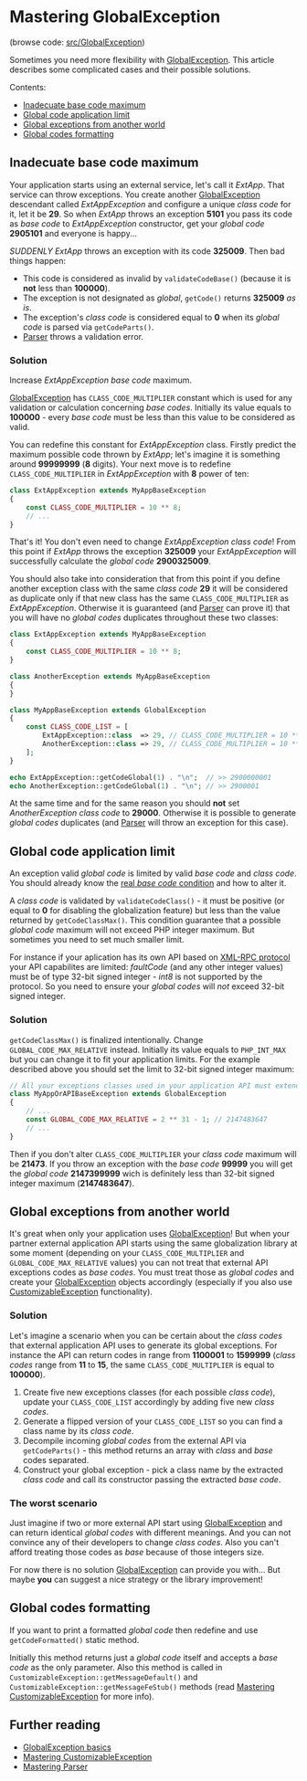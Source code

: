 # Mastering GlobalException

(browse code: [src/GlobalException](../../../../src/GlobalException.php))

Sometimes you need more flexibility with [GlobalException](../dummies/global-exception.md). This article describes some
complicated cases and their possible solutions.

Contents:
- [Inadecuate base code maximum](#inadecuate-base-code-maximum)
- [Global code application limit](#global-code-application-limit)
- [Global exceptions from another world](#global-exceptions-from-another-world)
- [Global codes formatting](#global-codes-formatting)

## Inadecuate base code maximum

Your application starts using an external service, let's call it _ExtApp_. That service can throw exceptions. You
create another [GlobalException](../dummies/global-exception.md) descendant called _ExtAppException_ and configure a
unique _class code_ for it, let it be **29**. So when _ExtApp_ throws an exception **5101** you pass its code as
_base code_ to _ExtAppException_ constructor, get your _global code_ **2905101** and everyone is happy...

_SUDDENLY_ _ExtApp_ throws an exception with its code **325009**. Then bad things happen:
- This code is considered as invalid by `validateCodeBase()` (because it is **not** less than **100000**).
- The exception is not designated as _global_, `getCode()` returns **325009** _as is_.
- The exception's _class code_ is considered equal to **0** when its _global code_ is parsed via `getCodeParts()`.
- [Parser](../dummies/parser.md) throws a validation error.

### Solution

Increase _ExtAppException_ _base code_ maximum.

[GlobalException](../dummies/global-exception.md) has `CLASS_CODE_MULTIPLIER` constant which is used for any validation
or calculation concerning _base codes_. Initially its value equals to **100000** - every _base code_ must be less than
this value to be considered as valid.

You can redefine this constant for _ExtAppException_ class. Firstly predict the maximum possible code thrown by
_ExtApp_; let's imagine it is something around **99999999** (**8** digits). Your next move is to redefine
`CLASS_CODE_MULTIPLIER` in _ExtAppException_ with **8** power of ten:

```php
class ExtAppException extends MyAppBaseException
{
    const CLASS_CODE_MULTIPLIER = 10 ** 8;
    // ...
}
```

That's it! You don't even need to change _ExtAppException_ _class code_! From this point if _ExtApp_ throws the
exception **325009** your _ExtAppException_ will successfully calculate the _global code_ **2900325009**.

You should also take into consideration that from this point if you define another exception class with the same _class
code_ **29** it will be considered as duplicate only if that new class has the same `CLASS_CODE_MULTIPLIER` as
_ExtAppException_. Otherwise it is guaranteed (and [Parser](../dummies/parser.md) can prove it) that you will have no
_global codes_ duplicates throughout these two classes:

```php
class ExtAppException extends MyAppBaseException
{
    const CLASS_CODE_MULTIPLIER = 10 ** 8;
}

class AnotherException extends MyAppBaseException
{
}

class MyAppBaseException extends GlobalException
{
    const CLASS_CODE_LIST = [
        ExtAppException::class  => 29, // CLASS_CODE_MULTIPLIER = 10 ** 8;
        AnotherException::class => 29, // CLASS_CODE_MULTIPLIER = 10 ** 5;
    ];
}

echo ExtAppException::getCodeGlobal(1) . "\n";  // >> 2900000001
echo AnotherException::getCodeGlobal(1) . "\n"; // >> 2900001
```

At the same time and for the same reason you should **not** set _AnotherException_ _class code_ to **29000**. Otherwise
it is possible to generate _global codes_ duplicates (and [Parser](../dummies/parser.md) will throw an exception for
this case).

## Global code application limit

An exception valid _global code_ is limited by valid _base code_ and _class code_. You should already know the
[real _base code_ condition](#inadecuate-base-code-maximum) and how to alter it.

A _class code_ is validated by `validateCodeClass()` - it must be positive (or equal to **0** for disabling the
globalization feature) but less than the value returned by `getCodeClassMax()`. This condition guarantee that a
possible _global code_ maximum will not exceed PHP integer maximum. But sometimes you need to set much smaller limit.

For instance if your aplication has its own API based on [XML-RPC protocol](http://xmlrpc.scripting.com/spec.html)
your API capabilites are limited: _faultCode_ (and any other integer values) must be of type 32-bit signed integer -
_int8_ is not supported by the protocol. So you need to ensure your _global codes_ will _not_ exceed 32-bit signed
integer.

### Solution

`getCodeClassMax()` is finalized intentionally. Change `GLOBAL_CODE_MAX_RELATIVE` instead. Initially its value equals
to `PHP_INT_MAX` but you can change it to fit your application limits. For the example described above you should set
the limit to 32-bit signed integer maximum:

```php
// All your exceptions classes used in your application API must extend this class:
class MyAppOrAPIBaseException extends GlobalException
{
    // ...
    const GLOBAL_CODE_MAX_RELATIVE = 2 ** 31 - 1; // 2147483647
    // ...
}
```

Then if you don't alter `CLASS_CODE_MULTIPLIER` your _class code_ maximum will be **21473**. If you throw an
exception with the _base code_ **99999** you will get the _global code_ **2147399999** wich is definitely less than
32-bit signed integer maximum (**2147483647**).

## Global exceptions from another world

It's great when only your application uses [GlobalException](../dummies/global-exception.md)! But when your partner
external application API starts using the same globalization library at some moment (depending on your
`CLASS_CODE_MULTIPLIER` and `GLOBAL_CODE_MAX_RELATIVE` values) you can not treat that external API exceptions codes
as _base codes_. You must treat those as _global codes_ and create your
[GlobalException](../dummies/global-exception.md) objects accordingly (especially if you also use
[CustomizableException](../dummies/customizable-exception.md) functionality).

### Solution

Let's imagine a scenario when you can be certain about the _class codes_ that external application API uses to generate
its global exceptions. For instance the API can return codes in range from **1100001** to **1599999** (_class codes_
range from **11** to **15**, the same `CLASS_CODE_MULTIPLIER` is equal to **100000**).

1. Create five new exceptions classes (for each possible _class code_), update your `CLASS_CODE_LIST` accordingly by
adding five new _class codes_.
1. Generate a flipped version of your `CLASS_CODE_LIST` so you can find a class name by its _class code_.
1. Decompile incoming _global codes_ from the external API via `getCodeParts()` - this method returns an array with
_class_ and _base_ codes separated.
1. Construct your global exception - pick a class name by the extracted _class code_ and call its constructor passing
the extracted _base code_.

### The worst scenario

Just imagine if two or more external API start using [GlobalException](../dummies/global-exception.md) and can
return identical _global codes_ with different meanings. And you can not convince any of their developers to change
_class codes_. Also you can't afford treating those codes as _base_ because of those integers size.

For now there is no solution [GlobalException](../dummies/global-exception.md) can provide you with... But maybe
**you** can suggest a nice strategy or the library improvement!

## Global codes formatting

If you want to print a formatted _global code_ then redefine and use `getCodeFormatted()` static method.

Initially this method returns just a _global code_ itself and accepts a _base code_ as the only parameter. Also this
method is called in `CustomizableException::getMessageDefault()` and `CustomizableException::getMessageFeStub()`
methods (read [Mastering CustomizableException]() for more info).

## Further reading

- [GlobalException basics](../dummies/global-exception.md)
- [Mastering CustomizableException]()
- [Mastering Parser]()
